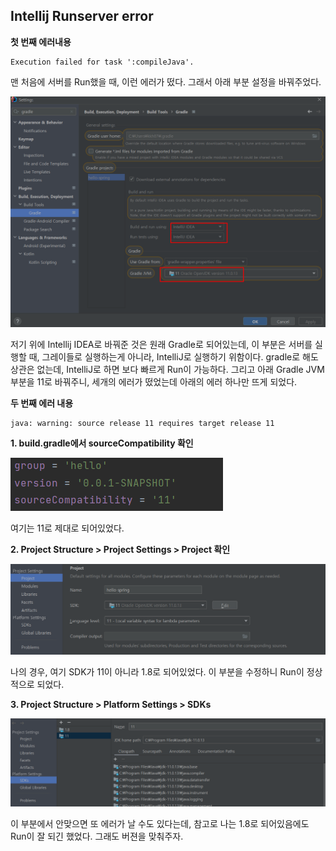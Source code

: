 ##  Intellij Runserver error

**첫 번째 에러내용**

```
Execution failed for task ':compileJava'.
```

맨 처음에 서버를 Run했을 때, 이런 에러가 떴다. 그래서 아래 부분 설정을 바꿔주었다. 

![image-20220105175410482](Intellij%20Runserver%20error.assets/image-20220105175410482.png)

저기 위에 Intellij IDEA로 바꿔준 것은 원래 Gradle로 되어있는데, 이 부분은 서버를 실행할 때, 그레이들로 실행하는게 아니라, IntelliJ로 실행하기 위함이다. gradle로 해도 상관은 없는데, IntelliJ로 하면 보다 빠르게 Run이 가능하다. 그리고 아래 Gradle JVM부분을 11로 바꿔주니, 세개의 에러가 떴었는데 아래의 에러 하나만 뜨게 되었다.

 

**두 번째 에러 내용**

```
java: warning: source release 11 requires target release 11
```

 **1. build.gradle에서 sourceCompatibility 확인**

![image-20220105174644377](Intellij%20Runserver%20error.assets/image-20220105174644377.png)

여기는 11로 제대로 되어있었다. 



**2. Project Structure > Project Settings > Project 확인**

![image-20220105174905634](Intellij%20Runserver%20error.assets/image-20220105174905634.png)

나의 경우, 여기 SDK가 11이 아니라 1.8로 되어있었다. 이 부분을 수정하니 Run이 정상적으로 되었다. 

**3. Project Structure > Platform Settings > SDKs**

![image-20220105175149093](Intellij%20Runserver%20error.assets/image-20220105175149093.png)

이 부분에서 안맞으면 또 에러가 날 수도 있다는데, 참고로 나는 1.8로 되어있음에도 Run이 잘 되긴 했었다. 그래도 버젼을 맞춰주자. 